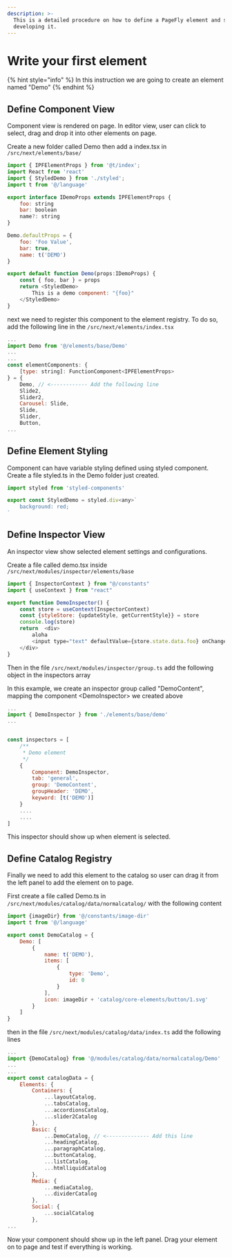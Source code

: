 ```yaml
---
description: >-
  This is a detailed procedure on how to define a PageFly element and start
  developing it.
---
```


# Write your first element

{% hint style="info" %}
In this instruction we are going to create an element named "Demo"
{% endhint %}

## Define Component View

Component view is rendered on page. In editor view, user can click to select, drag and drop it into other elements on page.

Create a new folder called Demo then add a index.tsx in `/src/next/elements/base/`

```js
import { IPFElementProps } from '@t/index';
import React from 'react'
import { StyledDemo } from './styled';
import t from '@/language'

export interface IDemoProps extends IPFElementProps {
	foo: string
	bar: boolean
	name?: string
}

Demo.defaultProps = {
	foo: 'Foo Value',
	bar: true,
	name: t('DEMO')
}

export default function Demo(props:IDemoProps) {
	const { foo, bar } = props
	return <StyledDemo>
		This is a demo component: "{foo}"
	</StyledDemo>
}
```

next we need to register this component to the element registry. To do so, add the following line in the `/src/next/elements/index.tsx`

```js
...
import Demo from '@/elements/base/Demo'
...
...
const elementComponents: {
	[type: string]: FunctionComponent<IPFElementProps>
} = {
	Demo, // <------------ Add the following line
	Slide2,
	Slider2,
	Carousel: Slide,
	Slide,
	Slider,
	Button,
...
```

## Define Element Styling

Component can have variable styling defined using styled component. Create a file styled.ts in the Demo folder just created.

```js
import styled from 'styled-components'

export const StyledDemo = styled.div<any>`
	background: red;
`
```

## &#x20;Define Inspector View

An inspector view show selected element settings and configurations.

Create a file called demo.tsx inside `/src/next/modules/inspector/elements/base`

```js
import { InspectorContext } from "@/constants"
import { useContext } from "react"

export function DemoInspector() {
    const store = useContext(InspectorContext)
    const {styleStore: {updateStyle, getCurrentStyle}} = store
	console.log(store)
    return  <div>
		aloha
		<input type="text" defaultValue={store.state.data.foo} onChange={(e) => { console.log(e) }} />
	</div>
}
```

Then in the file `/src/next/modules/inspector/group.ts` add the following object in the inspectors array

In this example, we create an inspector group called "DemoContent", mapping the component \<DemoInspector> we created above

```js
...
import { DemoInspector } from './elements/base/demo'
...


const inspectors = [
	/**
	 * Demo element
	 */
	{
		Component: DemoInspector,
		tab: 'general',
		group: 'DemoContent',
		groupHeader: 'DEMO',
		keyword: [t('DEMO')]
	}
	....
	....
]
```

This inspector should show up when element is selected.

## Define Catalog Registry

Finally we need to add this element to the catalog so user can drag it from the left panel to add the element on to page.

First create a file called Demo.ts in `/src/next/modules/catalog/data/normalcatalog/` with the following content

```js
import {imageDir} from '@/constants/image-dir'
import t from '@/language'

export const DemoCatalog = {
	Demo: [
		{
			name: t('DEMO'),
			items: [
				{
					type: 'Demo',
					id: 0
				}
			],
			icon: imageDir + 'catalog/core-elements/button/1.svg'
		}
	]
}
```

then in the file `/src/next/modules/catalog/data/index.ts` add the following lines

```js
...
import {DemoCatalog} from '@/modules/catalog/data/normalcatalog/Demo'
...
...
export const catalogData = {
	Elements: {
		Containers: {
			...layoutCatalog,
			...tabsCatalog,
			...accordionsCatalog,
			...slider2Catalog
		},
		Basic: {
			...DemoCatalog, // <-------------- Add this line
			...headingCatalog,
			...paragraphCatalog,
			...buttonCatalog,
			...listCatalog,
			...htmlliquidCatalog
		},
		Media: {
			...mediaCatalog,
			...dividerCatalog
		},
		Social: {
			...socialCatalog
		},
...
```

Now your component should show up in the left panel. Drag your element on to page and test if everything is working.
